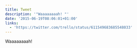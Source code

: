 ```yaml
---
title: Tweet
description: '"Waaaaaaaah! "'
date: '2015-06-19T08:06:01+01:00'
links:
  - 'https://twitter.com/trello/status/611549683685548033'
---
```

Waaaaaaaah! 
